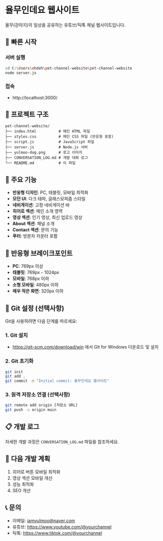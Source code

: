 # 율무인데요 웹사이트

율무(강아지)의 일상을 공유하는 유튜브/틱톡 채널 웹사이트입니다.

## 🚀 빠른 시작

### 서버 실행
```bash
cd C:\Users\ehdeh\pet-channel-website\pet-channel-website
node server.js
```

### 접속
- http://localhost:3000/

## 📁 프로젝트 구조
```
pet-channel-website/
├── index.html          # 메인 HTML 파일
├── styles.css          # 메인 CSS 파일 (반응형 포함)
├── script.js           # JavaScript 파일
├── server.js           # Node.js 서버
├── yulmoo-dog.png      # 로고 이미지
├── CONVERSATION_LOG.md # 개발 대화 로그
└── README.md           # 이 파일
```

## 🎨 주요 기능
- **반응형 디자인**: PC, 태블릿, 모바일 최적화
- **모던 UI**: 다크 테마, 글래스모피즘 스타일
- **네비게이션**: 고정 네비게이션 바
- **히어로 섹션**: 메인 소개 영역
- **영상 섹션**: 인기 영상, 최신 업로드 영상
- **About 섹션**: 채널 소개
- **Contact 섹션**: 문의 기능
- **푸터**: 방문자 카운터 포함

## 📱 반응형 브레이크포인트
- **PC**: 769px 이상
- **태블릿**: 769px - 1024px
- **모바일**: 768px 이하
- **소형 모바일**: 480px 이하
- **매우 작은 화면**: 320px 이하

## 🔧 Git 설정 (선택사항)

Git을 사용하려면 다음 단계를 따르세요:

### 1. Git 설치
- https://git-scm.com/download/win 에서 Git for Windows 다운로드 및 설치

### 2. Git 초기화
```bash
git init
git add .
git commit -m "Initial commit: 율무인데요 웹사이트"
```

### 3. 원격 저장소 연결 (선택사항)
```bash
git remote add origin [저장소 URL]
git push -u origin main
```

## 📋 개발 로그
자세한 개발 과정은 `CONVERSATION_LOG.md` 파일을 참조하세요.

## 🎯 다음 개발 계획
1. 히어로 버튼 모바일 최적화
2. 영상 섹션 모바일 개선
3. 성능 최적화
4. SEO 개선

## 📞 문의
- 이메일: iamyulmoo@naver.com
- 유튜브: https://www.youtube.com/@yourchannel
- 틱톡: https://www.tiktok.com/@yourchannel




